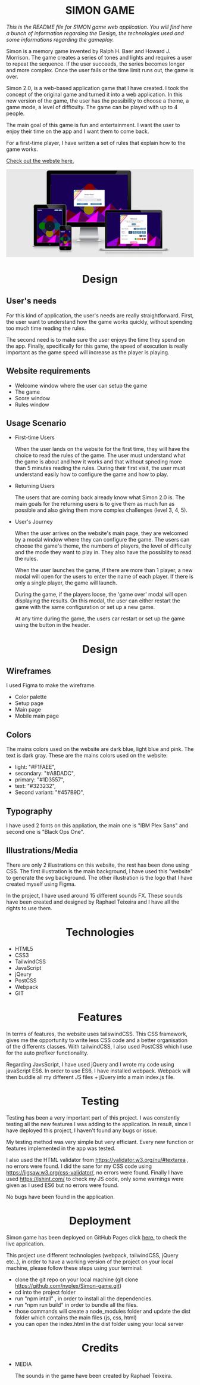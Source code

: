 
<h1 align="center">SIMON GAME</h1>

*This is the README file for SIMON game web application. You will find here a bunch of information regarding the Design, the technologies used and some informations regarding the gameplay.*

Simon is a memory game invented by Ralph H. Baer and Howard J. Morrison. The game creates a series of tones and lights and requires a user to repeat the sequence. If the user succeeds, the series becomes longer and more complex. Once the user fails or the time limit runs out, the game is over. 

Simon 2.0, is a web-based application game that I have created. I took the concept of the original game and turned it into a web application. In this new version of the game, the user has the possibility to choose a theme, a game mode, a level of difficulty. The game can be played with up to 4 people. 

The main goal of this game is fun and entertainment. I want the user to enjoy their time on the app and I want them to come back.

For a first-time player, I have written a set of rules that explain how to the game works.


[Check out the webste here.](https://travelling-potatoes.fr/dist)

![alt text](responsiveSimon.png)


<h1 align="center">Design</h1>


## User's needs

For this kind of application, the user's needs are really straightforward. First, the user want to understand how the game works quickly, without spending too much time reading the rules. 

The second need is to make sure the user enjoys the time they spend on the app. Finally, specifically for this game, the speed of execution is really important as the game speed will increase as the player is playing. 
        

## Website requirements
        
- Welcome window where the user can setup the game
- The game
- Score window
- Rules window



## Usage Scenario
        
- First-time Users

    When the user lands on the website for the first time, they will have the choice to read the rules of the game. The user must understand what the game is about and how it works and that without spneding more than 5 minutes reading the rules. During their first visit, the user must understand easily how to configure the game and how to play. 

- Returning Users
  
    The users that are coming back already know what Simon 2.0 is. The main goals for the returning users is to give them as much fun as possible and also giving them more complex challenges (level 3, 4, 5).

- User's Journey

    When the user arrives on the website's main page, they are welcomed by a modal window where they can configure the game. The users can choose the game's theme, the numbers of players, the level of difficulty and the mode they want to play in. They also have the possiblity to read the rules. 

    When the user launches the game, if there are more than 1 player, a new modal will open for the users to enter the name of each player. If there is only a single player, the game will launch. 

    During the game, if the players loose, the 'game over' modal will open displaying the results. On this modal, the user can either restart the game with the same configuration or set up a new game.

    At any time during the game, the users car restart or set up the game using the button in the header. 

<h1 align="center">Design</h1>

## Wireframes

I used Figma to make the wireframe. 
  - Color palette
  - Setup page
  - Main page
  - Mobile main page

## Colors

The mains colors used on the website are dark blue, light blue and pink. The text is dark gray. 
These are the mains colors used on the website:

  - light: "#F1FAEE",
  - secondary: "#A8DADC",
  - primary: "#1D3557",
  - text: "#323232",
  - Second variant: "#457B9D",

## Typography

I have used 2 fonts on this appliation, the main one is "IBM Plex Sans" and second one is "Black Ops One".

## Illustrations/Media

There are only 2 illustrations on this website, the rest has been done using CSS. 
The first illustration is the main background, I have used this "website" to generate the svg background. The other illustration is the logo that I have created myself using Figma. 

In the project, I have used around 15 different sounds FX. These sounds have been created and designed by Raphael Teixeira and I have all the rights to use them.

<h1 align="center">Technologies</h1>

- HTML5
- CSS3
- TailwindCSS
- JavaScript
- jQeury
- PostCSS
- Webpack
- GIT


<h1 align="center">Features</h1>

In terms of features, the website uses tailswindCSS. This CSS framework, gives me the opportunity to write less CSS code and a better organisation of the differents classes. With tailwindCSS, I also used PostCSS which I use for the auto prefixer functionality. 

Regarding JavsScript, I have used jQuery and I wrote my code using javaScript ES6. In order to use ES6, I have installed webpack. 
Webpack will then buddle all my different JS files + jQuery into a main index.js file.


<h1 align="center">Testing</h1>

Testing has been a very important part of this project. I was constently testing all the new features I was adding to the application. In result, since I have deployed this project, I haven't found any bugs or issue. 

My testing method was very simple but very efficiant. Every new function or features implemented in the app was tested. 

I also used the HTML validator from https://validator.w3.org/nu/#textarea , no errors were found. 
I did the sane for my CSS code using https://jigsaw.w3.org/css-validator/, no errors were found. 
Finally I have used https://jshint.com/ to check my JS code, only some warnings were given as I used ES6 but no errors were found.


No bugs have been found in the application. 
 

<h1 align="center">Deployment</h1>

Simon game has been deployed on GitHub Pages click [here.](https://travelling-potatoes.fr/dist) to check the live application.

This project use different technologies (webpack, tailwindCSS, jQuery etc..), in order to have a working version of the project on your local machine, please follow these steps using your terminal:

- clone the git repo on your local machine (git clone https://github.com/nyplex/Simon-game.git)
- cd into the project folder
- run "npm intall" , in order to install all the dependencies. 
- run "npm run build" in order to bundle all the files.
- those commands will create a node_modules folder and update the dist folder which contains the main files (js, css, html)
- you can open the index.html in the dist folder using your local server 


<h1 align="center">Credits</h1>


- MEDIA

    The sounds in the game have been created by Raphael Teixeira.

  
    
